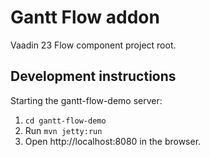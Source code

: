 # Gantt Flow addon

Vaadin 23 Flow component project root.


## Development instructions

Starting the gantt-flow-demo server:
1. `cd gantt-flow-demo`
1. Run `mvn jetty:run`
2. Open http://localhost:8080 in the browser.